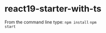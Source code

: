 # react19-starter-with-ts
From the command line type:
<code>npm install</code>
<code>npm start</code>
